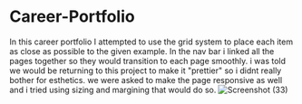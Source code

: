 # Career-Portfolio
In this career portfolio I attempted to use the grid system to place each item as close as possible to the given example. In the nav bar i linked all the pages together so they would transition to each page smoothly. i was told we would be returning to this project to make it "prettier" so i didnt really bother for esthetics. we were asked to make the page responsive as well and i tried using sizing and margining that would do so. 
![Screenshot (33)](https://user-images.githubusercontent.com/69650837/100750800-28648580-33ac-11eb-8f39-e6a41ce19722.png)


